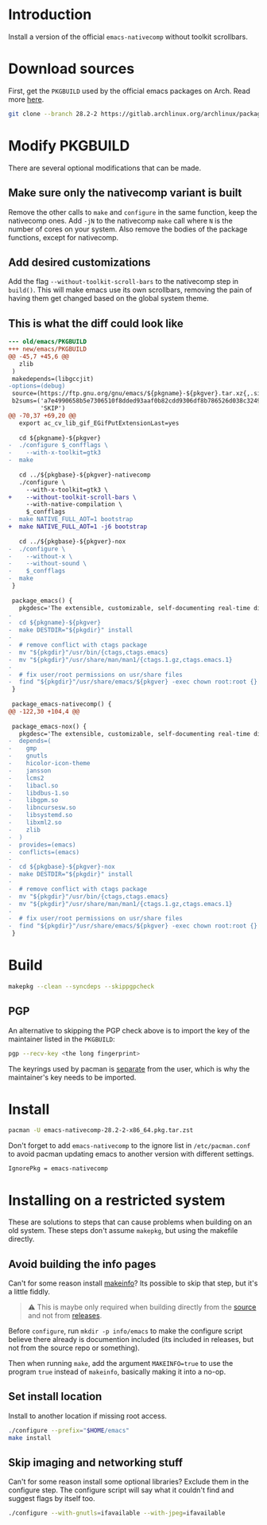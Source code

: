 # Introduction
Install a version of the official `emacs-nativecomp` without toolkit scrollbars.

# Download sources
First, get the `PKGBUILD` used by the official emacs packages on Arch.
Read more [here](https://wiki.archlinux.org/title/Arch_Build_System).

```sh
git clone --branch 28.2-2 https://gitlab.archlinux.org/archlinux/packaging/packages/emacs.git
```

# Modify PKGBUILD
There are several optional modifications that can be made.

## Make sure only the nativecomp variant is built
Remove the other calls to `make` and `configure` in the
same function, keep the nativecomp ones. Add `-jN` to the nativecomp
`make` call where `N` is the number of cores on your system. Also
remove the bodies of the package functions, except for nativecomp.

## Add desired customizations
Add the flag `--without-toolkit-scroll-bars` to the nativecomp step in
`build()`. This will make emacs use its own scrollbars, removing the
pain of having them get changed based on the global system theme.

## This is what the diff could look like
```diff
--- old/emacs/PKGBUILD
+++ new/emacs/PKGBUILD
@@ -45,7 +45,6 @@
   zlib
 )
 makedepends=(libgccjit)
-options=(debug)
 source=(https://ftp.gnu.org/gnu/emacs/${pkgname}-${pkgver}.tar.xz{,.sig})
 b2sums=('a7e4990658b5e7306510f8dded93aaf0b82cdd9306df8b786526d038c3249ef9579287075f2235eb01a71ae1699db555254f137b86ab2d2305b45895053df552'
         'SKIP')
@@ -70,37 +69,20 @@
   export ac_cv_lib_gif_EGifPutExtensionLast=yes
 
   cd ${pkgname}-${pkgver}
-  ./configure $_confflags \
-    --with-x-toolkit=gtk3
-  make
 
   cd ../${pkgbase}-${pkgver}-nativecomp
   ./configure \
     --with-x-toolkit=gtk3 \
+    --without-toolkit-scroll-bars \
     --with-native-compilation \
     $_confflags
-  make NATIVE_FULL_AOT=1 bootstrap
+  make NATIVE_FULL_AOT=1 -j6 bootstrap
 
   cd ../${pkgbase}-${pkgver}-nox
-  ./configure \
-    --without-x \
-    --without-sound \
-    $_confflags
-  make
 }
 
 package_emacs() {
   pkgdesc='The extensible, customizable, self-documenting real-time display editor'
-
-  cd ${pkgname}-${pkgver}
-  make DESTDIR="${pkgdir}" install
-
-  # remove conflict with ctags package
-  mv "${pkgdir}"/usr/bin/{ctags,ctags.emacs}
-  mv "${pkgdir}"/usr/share/man/man1/{ctags.1.gz,ctags.emacs.1}
-
-  # fix user/root permissions on usr/share files
-  find "${pkgdir}"/usr/share/emacs/${pkgver} -exec chown root:root {} \;
 }
 
 package_emacs-nativecomp() {
@@ -122,30 +104,4 @@
 
 package_emacs-nox() {
   pkgdesc='The extensible, customizable, self-documenting real-time display editor without X11 support'
-  depends=(
-    gmp
-    gnutls
-    hicolor-icon-theme
-    jansson
-    lcms2
-    libacl.so
-    libdbus-1.so
-    libgpm.so
-    libncursesw.so
-    libsystemd.so
-    libxml2.so
-    zlib
-  )
-  provides=(emacs)
-  conflicts=(emacs)
-
-  cd ${pkgbase}-${pkgver}-nox
-  make DESTDIR="${pkgdir}" install
-
-  # remove conflict with ctags package
-  mv "${pkgdir}"/usr/bin/{ctags,ctags.emacs}
-  mv "${pkgdir}"/usr/share/man/man1/{ctags.1.gz,ctags.emacs.1}
-
-  # fix user/root permissions on usr/share files
-  find "${pkgdir}"/usr/share/emacs/${pkgver} -exec chown root:root {} \;
 }
```

# Build
```sh
makepkg --clean --syncdeps --skippgpcheck
```

## PGP
An alternative to skipping the PGP check above is to import the key
of the maintainer listed in the `PKGBUILD`:
```sh
pgp --recv-key <the long fingerprint>
```
The keyrings used by pacman is [separate](http://allanmcrae.com/2015/01/two-pgp-keyrings-for-package-management-in-arch-linux/)
from the user, which is why the maintainer's key needs to be imported.

# Install
```sh
pacman -U emacs-nativecomp-28.2-2-x86_64.pkg.tar.zst
```

Don't forget to add `emacs-nativecomp` to the ignore list in
`/etc/pacman.conf` to avoid pacman updating emacs to another version
with different settings.

```
IgnorePkg = emacs-nativecomp
```

# Installing on a restricted system
These are solutions to steps that can cause problems when building on
an old system. These steps don't assume `makepkg`, but using the
makefile directly.

## Avoid building the info pages
Can't for some reason install
[makeinfo](https://www.gnu.org/software/texinfo/)? Its possible to
skip that step, but it's a little fiddly.

> ⚠️ This is maybe only required when building directly from the
[source](http://git.savannah.gnu.org/cgit/emacs.git) and not from
[releases](http://ftp.gnu.org/gnu/emacs/).

Before `configure`, run `mkdir -p info/emacs` to make the configure
script believe there already is documention included (its included in
releases, but not from the source repo or something).

Then when running `make`, add the argument `MAKEINFO=true` to use the
program `true` instead of `makeinfo`, basically making it into a
no-op.

## Set install location
Install to another location if missing root access.

```sh
./configure --prefix="$HOME/emacs"
make install
```

## Skip imaging and networking stuff
Can't for some reason install some optional libraries? Exclude them in
the configure step. The configure script will say what it couldn't
find and suggest flags by itself too.

```sh
./configure --with-gnutls=ifavailable --with-jpeg=ifavailable
```
